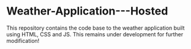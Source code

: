 # Weather-Application---Hosted
This repository contains the code base to the weather application built using HTML, CSS and JS. This remains under development for further modification!
